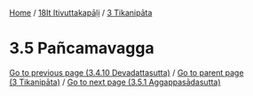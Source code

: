 
[Home](/) / [18It Itivuttakapāḷi](../../18It.md) / [3 Tikanipāta](../3.md)

# 3.5 Pañcamavagga


[Go to previous page (3.4.10 Devadattasutta)](3.4/3.4.10.md) / [Go to parent page (3 Tikanipāta)](../3.md) / [Go to next page (3.5.1 Aggappasādasutta)](3.5/3.5.1.md)


